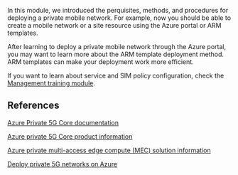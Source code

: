 In this module, we introduced the perquisites, methods, and procedures for deploying a private mobile network. For example, now you should be able to create a mobile network or a site resource using the Azure portal or ARM templates.

After learning to deploy a private mobile network through the Azure portal, you may want to learn more about the ARM template deployment method. ARM templates can make your deployment work more efficient.  

If you want to learn about service and SIM policy configuration, check the [Management training module](/training/modules/manage-azure-private-5g-core/?branch=pr-en-us-31182).

## References

[Azure Private 5G Core documentation](/azure/private-5g-core/)

[Azure private 5G Core product information](https://azure.microsoft.com/products/private-5g-core/)

[Azure private multi-access edge compute (MEC) solution information](https://azure.microsoft.com/solutions/private-multi-access-edge-compute-mec/)

[Deploy private 5G networks on Azure](/azure/architecture/industries/telecommunications/deploy-private-mobile-network)